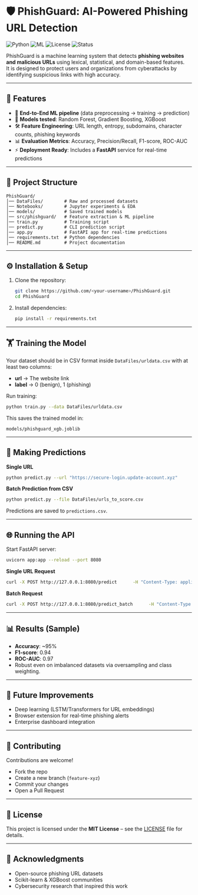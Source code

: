 # 🛡️ PhishGuard: AI-Powered Phishing URL Detection  

![Python](https://img.shields.io/badge/Python-3.9%2B-blue)
![ML](https://img.shields.io/badge/Machine%20Learning-Scikit--learn%20%7C%20XGBoost-green)
![License](https://img.shields.io/badge/License-MIT-yellow)
![Status](https://img.shields.io/badge/Status-Active-success)

PhishGuard is a machine learning system that detects **phishing websites and malicious URLs** using lexical, statistical, and domain-based features.  
It is designed to protect users and organizations from cyberattacks by identifying suspicious links with high accuracy.  

---

## 🚀 Features
- 🔎 **End-to-End ML pipeline** (data preprocessing → training → prediction)  
- 🧠 **Models tested**: Random Forest, Gradient Boosting, XGBoost  
- 🛠️ **Feature Engineering**: URL length, entropy, subdomains, character counts, phishing keywords  
- 📊 **Evaluation Metrics**: Accuracy, Precision/Recall, F1-score, ROC-AUC  
- ⚡ **Deployment Ready**: Includes a **FastAPI** service for real-time predictions  

---

## 📂 Project Structure
```
PhishGuard/
│── DataFiles/        # Raw and processed datasets
│── Notebooks/        # Jupyter experiments & EDA
│── models/           # Saved trained models
│── src/phishguard/   # Feature extraction & ML pipeline
│── train.py          # Training script
│── predict.py        # CLI prediction script
│── app.py            # FastAPI app for real-time predictions
│── requirements.txt  # Python dependencies
│── README.md         # Project documentation
```

---

## ⚙️ Installation & Setup

1. Clone the repository:
   ```bash
   git clone https://github.com/<your-username>/PhishGuard.git
   cd PhishGuard
   ```

2. Install dependencies:
   ```bash
   pip install -r requirements.txt
   ```

---

## 🏋️ Training the Model
Your dataset should be in CSV format inside `DataFiles/urldata.csv` with at least two columns:  
- **url** → The website link  
- **label** → 0 (benign), 1 (phishing)  

Run training:
```bash
python train.py --data DataFiles/urldata.csv
```

This saves the trained model in:
```
models/phishguard_xgb.joblib
```

---

## 🔮 Making Predictions

**Single URL**
```bash
python predict.py --url "https://secure-login.update-account.xyz"
```

**Batch Prediction from CSV**
```bash
python predict.py --file DataFiles/urls_to_score.csv
```

Predictions are saved to `predictions.csv`.

---

## 🌐 Running the API

Start FastAPI server:
```bash
uvicorn app:app --reload --port 8080
```

**Single URL Request**
```bash
curl -X POST http://127.0.0.1:8080/predict      -H "Content-Type: application/json"      -d '{"url":"https://secure-login.update-account.xyz"}'
```

**Batch Request**
```bash
curl -X POST http://127.0.0.1:8080/predict_batch      -H "Content-Type: application/json"      -d '{"urls": ["http://example.com","http://bit.ly/free-gift"]}'
```

---

## 📊 Results (Sample)
- **Accuracy**: ~95%  
- **F1-score**: 0.94  
- **ROC-AUC**: 0.97  
- Robust even on imbalanced datasets via oversampling and class weighting.  

---

## 🔮 Future Improvements
- Deep learning (LSTM/Transformers for URL embeddings)  
- Browser extension for real-time phishing alerts  
- Enterprise dashboard integration  

---

## 🤝 Contributing
Contributions are welcome!  
- Fork the repo  
- Create a new branch (`feature-xyz`)  
- Commit your changes  
- Open a Pull Request  

---

## 📜 License
This project is licensed under the **MIT License** – see the [LICENSE](LICENSE) file for details.  

---

## 🙌 Acknowledgments
- Open-source phishing URL datasets  
- Scikit-learn & XGBoost communities  
- Cybersecurity research that inspired this work  
